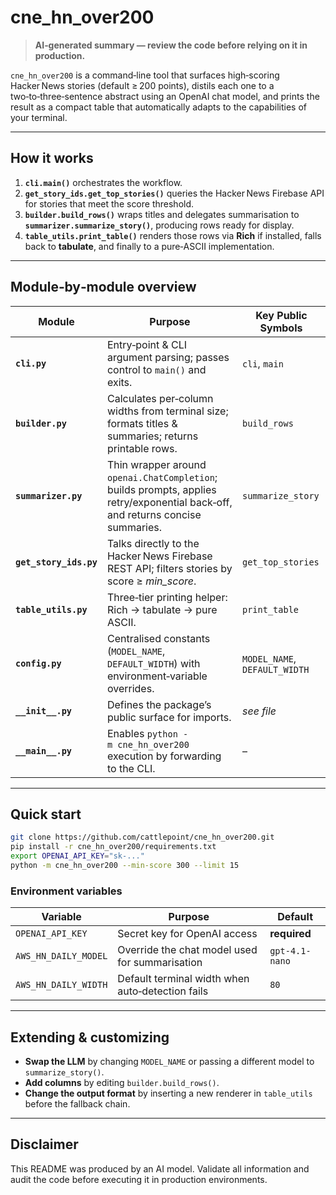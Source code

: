 # cne\_hn\_over200

> **AI‑generated summary — review the code before relying on it in production.**

`cne_hn_over200` is a command‑line tool that surfaces high‑scoring Hacker News stories (default ≥ 200 points), distils each one to a two‑to‑three‑sentence abstract using an OpenAI chat model, and prints the result as a compact table that automatically adapts to the capabilities of your terminal.

---

## How it works

1. **`cli.main()`** orchestrates the workflow.
2. **`get_story_ids.get_top_stories()`** queries the Hacker News Firebase API for stories that meet the score threshold.
3. **`builder.build_rows()`** wraps titles and delegates summarisation to **`summarizer.summarize_story()`**, producing rows ready for display.
4. **`table_utils.print_table()`** renders those rows via **Rich** if installed, falls back to **tabulate**, and finally to a pure‑ASCII implementation.

---

## Module‑by‑module overview

| Module                 | Purpose                                                                                                                         | Key Public Symbols            |
| ---------------------- | ------------------------------------------------------------------------------------------------------------------------------- | ----------------------------- |
| **`cli.py`**           | Entry‑point & CLI argument parsing; passes control to `main()` and exits.                                                       | `cli`, `main`                 |
| **`builder.py`**       | Calculates per‑column widths from terminal size; formats titles & summaries; returns printable rows.                            | `build_rows`                  |
| **`summarizer.py`**    | Thin wrapper around `openai.ChatCompletion`; builds prompts, applies retry/exponential back‑off, and returns concise summaries. | `summarize_story`             |
| **`get_story_ids.py`** | Talks directly to the Hacker News Firebase REST API; filters stories by score ≥ *min\_score*.                                   | `get_top_stories`             |
| **`table_utils.py`**   | Three‑tier printing helper: Rich → tabulate → pure ASCII.                                                                       | `print_table`                 |
| **`config.py`**        | Centralised constants (`MODEL_NAME`, `DEFAULT_WIDTH`) with environment‑variable overrides.                                      | `MODEL_NAME`, `DEFAULT_WIDTH` |
| **`__init__.py`**      | Defines the package’s public surface for imports.                                                                               | *see file*                    |
| **`__main__.py`**      | Enables `python -m cne_hn_over200` execution by forwarding to the CLI.                                                          | –                             |

---

## Quick start

```bash
git clone https://github.com/cattlepoint/cne_hn_over200.git
pip install -r cne_hn_over200/requirements.txt
export OPENAI_API_KEY="sk‑..."
python -m cne_hn_over200 --min-score 300 --limit 15
```

### Environment variables

| Variable             | Purpose                                          | Default        |
| -------------------- | ------------------------------------------------ | -------------- |
| `OPENAI_API_KEY`     | Secret key for OpenAI access                     | **required**   |
| `AWS_HN_DAILY_MODEL` | Override the chat model used for summarisation   | `gpt-4.1-nano` |
| `AWS_HN_DAILY_WIDTH` | Default terminal width when auto‑detection fails | `80`           |

---

## Extending & customizing

* **Swap the LLM** by changing `MODEL_NAME` or passing a different model to `summarize_story()`.
* **Add columns** by editing `builder.build_rows()`.
* **Change the output format** by inserting a new renderer in `table_utils` before the fallback chain.

---

## Disclaimer

This README was produced by an AI model. Validate all information and audit the code before executing it in production environments.
